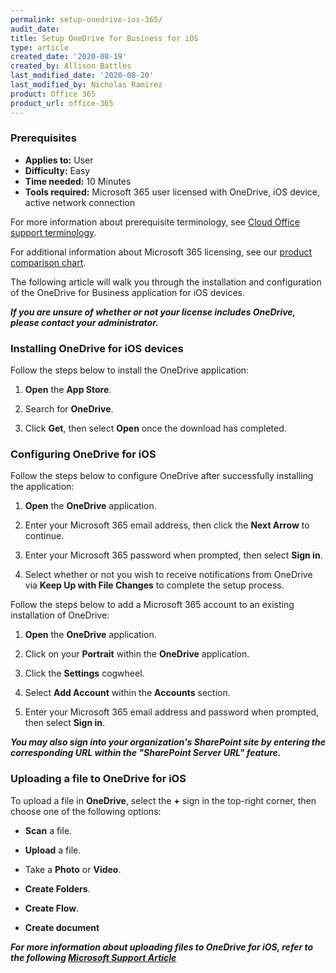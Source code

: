 ```yaml
---
permalink: setup-onedrive-ios-365/
audit_date:
title: Setup OneDrive for Business for iOS
type: article
created_date: '2020-08-19'
created_by: Allison Battles
last_modified_date: '2020-08-20'
last_modified_by: Nicholas Ramirez
product: Office 365
product_url: office-365
---
```



### Prerequisites 

- **Applies to:** User
- **Difficulty:** Easy
- **Time needed:** 10 Minutes
- **Tools required:** Microsoft 365 user licensed with OneDrive, iOS device, active network connection

For more information about prerequisite terminology, see [Cloud Office support terminology](/how-to/cloud-office-support-terminology).

For additional information about Microsoft 365 licensing, see our [product comparison chart](https://www.rackspace.com/sites/default/files/2020-06/Rackspace-Data-Sheet-Microsoft-365-Plans-and-Pricing-Sheet-CLO-TSK-1487.pdf).

The following article will walk you through the installation and configuration of the OneDrive for Business application for iOS devices.


***If you are unsure of whether or not your license includes OneDrive, please contact your administrator.***


### Installing OneDrive for iOS devices


Follow the steps below to install the OneDrive application:

1. **Open** the **App Store**.

2. Search for **OneDrive**.

3. Click **Get**, then select **Open** once the download has completed.


### Configuring OneDrive for iOS


Follow the steps below to configure OneDrive after successfully installing the application:

1. **Open** the **OneDrive** application.

2. Enter your Microsoft 365 email address, then click the **Next Arrow** to continue.

3. Enter your Microsoft 365 password when prompted, then select **Sign in**.

4. Select whether or not you wish to receive notifications from OneDrive via **Keep Up with File Changes** to complete the setup process.


Follow the steps below to add a Microsoft 365 account to an existing installation of OneDrive:

1. **Open** the **OneDrive** application.

2. Click on your **Portrait** within the **OneDrive** application.

3. Click the **Settings** cogwheel.

4. Select **Add Account** within the **Accounts** section.

5. Enter your Microsoft 365 email address and password when prompted, then select **Sign in**.


***You may also sign into your organization's SharePoint site by entering the corresponding URL within the "SharePoint Server URL" feature.***


### Uploading a file to OneDrive for iOS


To upload a file in **OneDrive**, select the **+** sign in the top-right corner, then choose one of the following options:

- **Scan** a file.

- **Upload** a file.

- Take a **Photo** or **Video**.

- **Create Folders**.

- **Create Flow**.

- **Create document**


***For more information about uploading files to OneDrive for iOS, refer to the following [Microsoft Support Article](https://support.microsoft.com/en-us/office/manually-upload-files-or-photos-to-onedrive-in-ios-fddb9917-2379-45ba-85e3-9e4ec46821dc)***
